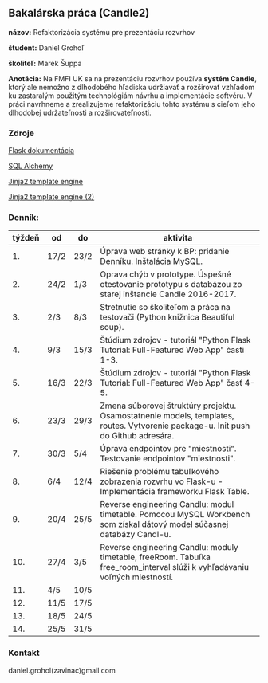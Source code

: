 ## Bakalárska práca (Candle2)


**názov:** Refaktorizácia systému pre prezentáciu rozvrhov

**študent:** Daniel Grohoľ  

**školiteľ:** Marek Šuppa

**Anotácia:** Na FMFI UK sa na prezentáciu rozvrhov používa **systém Candle**, ktorý 
ale nemožno z dlhodobého hľadiska udržiavať a rozširovať vzhľadom
ku zastaralým použitým technológiám návrhu a implementácie softvéru. V práci
navrhneme a zrealizujeme refaktorizáciu tohto systému s cieľom jeho dlhodobej
udržateľnosti a rozširovateľnosti.



### Zdroje

[Flask dokumentácia](https://flask.palletsprojects.com/en/1.1.x/ "Oficiálna Flask dokumentácia.")

[SQL Alchemy](https://pythonspot.com/orm-with-sqlalchemy/ "ORM with SQLAlchemy")

[Jinja2 template engine](https://codeburst.io/jinja-2-explained-in-5-minutes-88548486834e "Jinja2 Explained in 5 Minutes!")

[Jinja2 template engine (2)](https://pythonspot.com/jinja2-template-engine/ "Jinja2 Template engine")


### Denník:

| týždeň | od | do | aktivita |
--- | --- | --- | ---
|1. | 17/2 | 23/2 | Úprava web stránky k BP: pridanie Denníku. Inštalácia MySQL. | 
|2. | 24/2 | 1/3 | Oprava chýb v prototype. Úspešné otestovanie prototypu s databázou zo starej inštancie Candle 2016-2017. |
|3. | 2/3 | 8/3 | Stretnutie so školiteľom a práca na testovači (Python knižnica Beautiful soup).|
|4. | 9/3 | 15/3 | Štúdium zdrojov - tutoriál "Python Flask Tutorial: Full-Featured Web App" časti 1-3. |
|5. | 16/3 | 22/3 | Štúdium zdrojov - tutoriál "Python Flask Tutorial: Full-Featured Web App" časť 4-5. |
|6. | 23/3 | 29/3 | Zmena súborovej štruktúry projektu. Osamostatnenie models, templates, routes. Vytvorenie package-u. Init push do Github adresára. |
|7. | 30/3 | 5/4 | Úprava endpointov pre "miestnosti". Testovanie endpointov "miestnosti".|
|8. | 6/4 | 12/4 | Riešenie problému tabuľkového zobrazenia rozvrhu vo Flask-u - Implementácia frameworku Flask Table. |
|9. | 20/4 | 25/5 | Reverse engineering Candlu: modul timetable. Pomocou MySQL Workbench som získal dátový model súčasnej databázy Candl-u. |
|10. | 27/4 | 3/5 | Reverse engineering Candlu: moduly timetable, freeRoom. Tabuľka free_room_interval slúži k vyhľadávaniu voľných miestností.|
|11. | 4/5 | 10/5 | |
|12. | 11/5 | 17/5 | |
|13. | 18/5 | 24/5 | |
|14. | 25/5 | 31/5 | |


### Kontakt
daniel.grohol(zavinac)gmail.com
